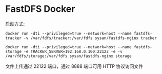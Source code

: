 # FastDFS Docker

启动方式:
```
docker run -dti --privileged=true --network=host --name fastdfs-tracker -v /var/fdfs/tracker:/var/fdfs sysan/fastdfs-nginx tracker

docker run -dti --privileged=true --network=host --name fastdfs-storage -e TRACKER_SERVER=192.168.0.100:22122 -e -v /var/fdfs/storage:/var/fdfs sysan/fastdfs-nginx storage
```

文件上传通过 22122 端口，通过 8888 端口可用 HTTP 协议访问文件